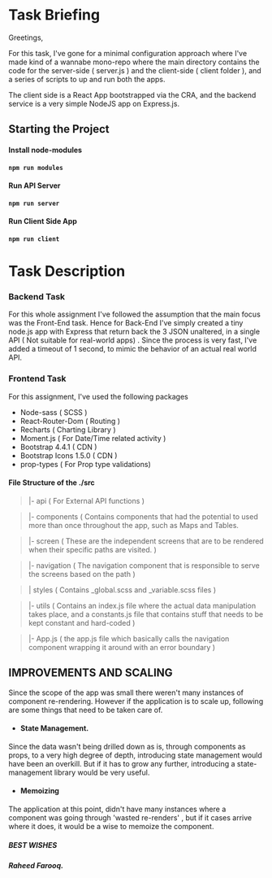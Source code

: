 
# Task Briefing

Greetings,

For this task, I've gone for a minimal configuration approach where I've made kind of a wannabe mono-repo where the main directory contains the code for the server-side ( server.js ) and the client-side ( client folder ), and a series of scripts to up and run both the apps.

The client side is a React App bootstrapped via the CRA, and the backend service is a very simple NodeJS app on Express.js.

  

## Starting the Project

#### Install node-modules

#### `npm run modules`

  

#### Run API Server

#### `npm run server`

  

#### Run Client Side App

#### `npm run client`

  

# Task Description

### Backend Task

For this whole assignment I've followed the assumption that the main focus was the Front-End task. Hence for Back-End I've simply created a tiny node.js app with Express that return back the 3 JSON unaltered, in a single API ( Not suitable for real-world apps) . Since the process is very fast, I've added a timeout of 1 second, to mimic the behavior of an actual real world API.

### Frontend Task

For this assignment, I've used the following packages

- Node-sass ( SCSS )
- React-Router-Dom ( Routing )
- Recharts ( Charting Library )
- Moment.js ( For Date/Time related activity )
- Bootstrap 4.4.1 ( CDN )
- Bootstrap Icons 1.5.0 ( CDN )
- prop-types ( For Prop type validations)  

#### File Structure of the ./src

> |- api ( For External API functions )

> |- components ( Contains components that had the potential to used more than once throughout the app, such as Maps and Tables.

> |- screen ( These are the independent screens that are to be rendered when their specific paths are visited. )

> |- navigation ( The navigation component that is responsible to serve the screens based on the path )

> | styles ( Contains _global.scss and _variable.scss files )

> |- utils ( Contains an index.js file where the actual data manipulation takes place, and a constants.js file that contains stuff that needs to be kept constant and hard-coded )

> |- App.js ( the app.js file which basically calls the navigation component wrapping it around with an error boundary )

  

## IMPROVEMENTS AND SCALING

Since the scope of the app was small there weren't many instances of component re-rendering. However if the application is to scale up, following are some things that need to be taken care of.

- #### State Management.

Since the data wasn't being drilled down as is, through components as props, to a very high degree of depth, introducing state management would have been an overkill. But if it has to grow any further, introducing a state-management library would be very useful.

  

- #### Memoizing

The application at this point, didn't have many instances where a component was going through 'wasted re-renders' , but if it cases arrive where it does, it would be a wise to memoize the component.

  

##### BEST WISHES

##### Raheed Farooq.
